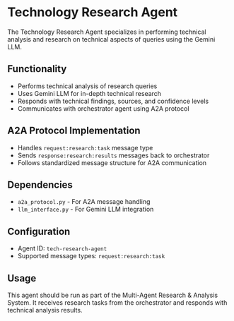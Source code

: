 # Technology Research Agent

The Technology Research Agent specializes in performing technical analysis and research on technical aspects of queries using the Gemini LLM.

## Functionality

- Performs technical analysis of research queries
- Uses Gemini LLM for in-depth technical research
- Responds with technical findings, sources, and confidence levels
- Communicates with orchestrator agent using A2A protocol

## A2A Protocol Implementation

- Handles `request:research:task` message type
- Sends `response:research:results` messages back to orchestrator
- Follows standardized message structure for A2A communication

## Dependencies

- `a2a_protocol.py` - For A2A message handling
- `llm_interface.py` - For Gemini LLM integration

## Configuration

- Agent ID: `tech-research-agent`
- Supported message types: `request:research:task`

## Usage

This agent should be run as part of the Multi-Agent Research & Analysis System. It receives research tasks from the orchestrator and responds with technical analysis results.